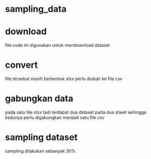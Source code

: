 # sampling_data
# download 
file code ini digunakan untuk mendownload dataset 

# convert
file tersebut masih berbentuk xlsx perlu diubah ke file csv

# gabungkan data
pada satu file xlsx tadi terdapat dua dataset pada dua sheet sehingga kedunya perlu digabungkan menjadi satu file csv

# sampling dataset
sampling dilakukan sebanyak 30%
